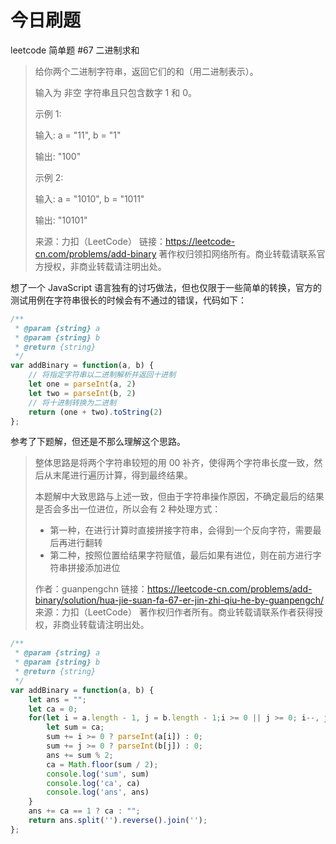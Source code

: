 # 今日刷题

leetcode 简单题 #67 二进制求和

>给你两个二进制字符串，返回它们的和（用二进制表示）。
>
>输入为 非空 字符串且只包含数字 1 和 0。
>
>示例 1:
>
>输入: a = "11", b = "1"
>
>输出: "100"
>
>示例 2:
>
>输入: a = "1010", b = "1011"
>
>输出: "10101"
>
>来源：力扣（LeetCode）
链接：https://leetcode-cn.com/problems/add-binary
著作权归领扣网络所有。商业转载请联系官方授权，非商业转载请注明出处。

想了一个 JavaScript 语言独有的讨巧做法，但也仅限于一些简单的转换，官方的测试用例在字符串很长的时候会有不通过的错误，代码如下：

```js
/**
 * @param {string} a
 * @param {string} b
 * @return {string}
 */
var addBinary = function(a, b) {
    // 将指定字符串以二进制解析并返回十进制
    let one = parseInt(a, 2)
    let two = parseInt(b, 2)
    // 将十进制转换为二进制
    return (one + two).toString(2)
};
```

参考了下题解，但还是不那么理解这个思路。

> 整体思路是将两个字符串较短的用 00 补齐，使得两个字符串长度一致，然后从末尾进行遍历计算，得到最终结果。
>
>本题解中大致思路与上述一致，但由于字符串操作原因，不确定最后的结果是否会多出一位进位，所以会有 2 种处理方式：
>
> * 第一种，在进行计算时直接拼接字符串，会得到一个反向字符，需要最后再进行翻转
> * 第二种，按照位置给结果字符赋值，最后如果有进位，则在前方进行字符串拼接添加进位
>
> 作者：guanpengchn
链接：https://leetcode-cn.com/problems/add-binary/solution/hua-jie-suan-fa-67-er-jin-zhi-qiu-he-by-guanpengch/
来源：力扣（LeetCode）
著作权归作者所有。商业转载请联系作者获得授权，非商业转载请注明出处。

```js
/**
 * @param {string} a
 * @param {string} b
 * @return {string}
 */
var addBinary = function(a, b) {
    let ans = "";
    let ca = 0;
    for(let i = a.length - 1, j = b.length - 1;i >= 0 || j >= 0; i--, j--) {
        let sum = ca;
        sum += i >= 0 ? parseInt(a[i]) : 0;
        sum += j >= 0 ? parseInt(b[j]) : 0;
        ans += sum % 2;
        ca = Math.floor(sum / 2);
        console.log('sum', sum)
        console.log('ca', ca)
        console.log('ans', ans)
    }
    ans += ca == 1 ? ca : "";
    return ans.split('').reverse().join('');
};
```